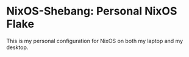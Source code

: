 # NixOS-Shebang: Personal NixOS Flake

This is my personal configuration for NixOS on both my laptop and my desktop.
